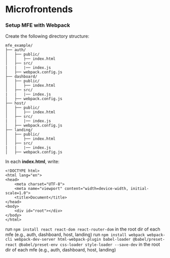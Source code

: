 # Microfrontends
### Setup MFE with Webpack

Create the following directory structure:

```
mfe_example/
├── auth/
│   ├── public/
│   │   ├── index.html
│   ├── src/
|   |   |── index.js
│   ├── webpack.config.js
├── dashboard/
│   ├── public/
│   │   ├── index.html
│   ├── src/
|   |   |── index.js
│   ├── webpack.config.js
├── host/
│   ├── public/
│   │   ├── index.html
│   ├── src/
|   |   |── index.js
│   ├── webpack.config.js
├── landing/
│   ├── public/
│   │   ├── index.html
│   ├── src/
|   |   |── index.js
│   ├── webpack.config.js
```

In each **index.html**, write:

```
<!DOCTYPE html>
<html lang="en">
<head>
    <meta charset="UTF-8">
    <meta name="viewport" content="width=device-width, initial-scale=1.0">
    <title>Document</title>
</head>
<body>
    <div id="root"></div>
</body>
</html>
```

run `npm install react react-dom react-router-dom` in the root dir of each mfe (e.g., auth, dashboard, host, landing)
run `npm install webpack webpack-cli webpack-dev-server html-webpack-plugin babel-loader @babel/preset-react @babel/preset-env css-loader style-loader --save-dev` in the root dir of each mfe (e.g., auth, dashboard, host, landing)
